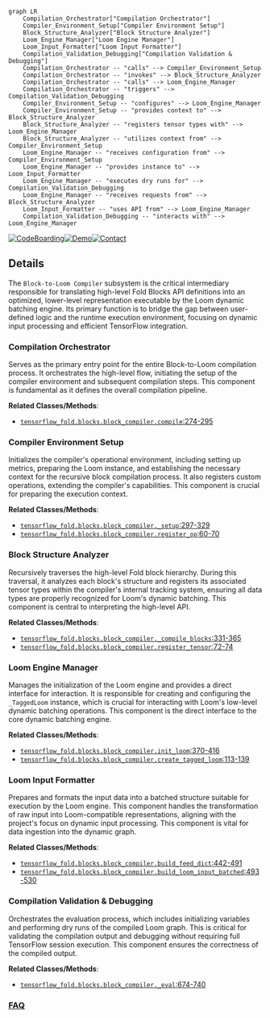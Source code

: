 ```mermaid
graph LR
    Compilation_Orchestrator["Compilation Orchestrator"]
    Compiler_Environment_Setup["Compiler Environment Setup"]
    Block_Structure_Analyzer["Block Structure Analyzer"]
    Loom_Engine_Manager["Loom Engine Manager"]
    Loom_Input_Formatter["Loom Input Formatter"]
    Compilation_Validation_Debugging["Compilation Validation & Debugging"]
    Compilation_Orchestrator -- "calls" --> Compiler_Environment_Setup
    Compilation_Orchestrator -- "invokes" --> Block_Structure_Analyzer
    Compilation_Orchestrator -- "calls" --> Loom_Engine_Manager
    Compilation_Orchestrator -- "triggers" --> Compilation_Validation_Debugging
    Compiler_Environment_Setup -- "configures" --> Loom_Engine_Manager
    Compiler_Environment_Setup -- "provides context to" --> Block_Structure_Analyzer
    Block_Structure_Analyzer -- "registers tensor types with" --> Loom_Engine_Manager
    Block_Structure_Analyzer -- "utilizes context from" --> Compiler_Environment_Setup
    Loom_Engine_Manager -- "receives configuration from" --> Compiler_Environment_Setup
    Loom_Engine_Manager -- "provides instance to" --> Loom_Input_Formatter
    Loom_Engine_Manager -- "executes dry runs for" --> Compilation_Validation_Debugging
    Loom_Engine_Manager -- "receives requests from" --> Block_Structure_Analyzer
    Loom_Input_Formatter -- "uses API from" --> Loom_Engine_Manager
    Compilation_Validation_Debugging -- "interacts with" --> Loom_Engine_Manager
```

[![CodeBoarding](https://img.shields.io/badge/Generated%20by-CodeBoarding-9cf?style=flat-square)](https://github.com/CodeBoarding/GeneratedOnBoardings)[![Demo](https://img.shields.io/badge/Try%20our-Demo-blue?style=flat-square)](https://www.codeboarding.org/demo)[![Contact](https://img.shields.io/badge/Contact%20us%20-%20contact@codeboarding.org-lightgrey?style=flat-square)](mailto:contact@codeboarding.org)

## Details

The `Block-to-Loom Compiler` subsystem is the critical intermediary responsible for translating high-level Fold Blocks API definitions into an optimized, lower-level representation executable by the Loom dynamic batching engine. Its primary function is to bridge the gap between user-defined logic and the runtime execution environment, focusing on dynamic input processing and efficient TensorFlow integration.

### Compilation Orchestrator
Serves as the primary entry point for the entire Block-to-Loom compilation process. It orchestrates the high-level flow, initiating the setup of the compiler environment and subsequent compilation steps. This component is fundamental as it defines the overall compilation pipeline.


**Related Classes/Methods**:

- <a href="https://github.com/tensorflow/fold/blob/master/tensorflow_fold/blocks/block_compiler.py#L274-L295" target="_blank" rel="noopener noreferrer">`tensorflow_fold.blocks.block_compiler.compile`:274-295</a>


### Compiler Environment Setup
Initializes the compiler's operational environment, including setting up metrics, preparing the Loom instance, and establishing the necessary context for the recursive block compilation process. It also registers custom operations, extending the compiler's capabilities. This component is crucial for preparing the execution context.


**Related Classes/Methods**:

- <a href="https://github.com/tensorflow/fold/blob/master/tensorflow_fold/blocks/block_compiler.py#L297-L329" target="_blank" rel="noopener noreferrer">`tensorflow_fold.blocks.block_compiler._setup`:297-329</a>
- <a href="https://github.com/tensorflow/fold/blob/master/tensorflow_fold/blocks/block_compiler.py#L60-L70" target="_blank" rel="noopener noreferrer">`tensorflow_fold.blocks.block_compiler.register_op`:60-70</a>


### Block Structure Analyzer
Recursively traverses the high-level Fold block hierarchy. During this traversal, it analyzes each block's structure and registers its associated tensor types within the compiler's internal tracking system, ensuring all data types are properly recognized for Loom's dynamic batching. This component is central to interpreting the high-level API.


**Related Classes/Methods**:

- <a href="https://github.com/tensorflow/fold/blob/master/tensorflow_fold/blocks/block_compiler.py#L331-L365" target="_blank" rel="noopener noreferrer">`tensorflow_fold.blocks.block_compiler._compile_blocks`:331-365</a>
- <a href="https://github.com/tensorflow/fold/blob/master/tensorflow_fold/blocks/block_compiler.py#L72-L74" target="_blank" rel="noopener noreferrer">`tensorflow_fold.blocks.block_compiler.register_tensor`:72-74</a>


### Loom Engine Manager
Manages the initialization of the Loom engine and provides a direct interface for interaction. It is responsible for creating and configuring the `_TaggedLoom` instance, which is crucial for interacting with Loom's low-level dynamic batching operations. This component is the direct interface to the core dynamic batching engine.


**Related Classes/Methods**:

- <a href="https://github.com/tensorflow/fold/blob/master/tensorflow_fold/blocks/block_compiler.py#L370-L416" target="_blank" rel="noopener noreferrer">`tensorflow_fold.blocks.block_compiler.init_loom`:370-416</a>
- <a href="https://github.com/tensorflow/fold/blob/master/tensorflow_fold/blocks/block_compiler.py#L113-L139" target="_blank" rel="noopener noreferrer">`tensorflow_fold.blocks.block_compiler.create_tagged_loom`:113-139</a>


### Loom Input Formatter
Prepares and formats the input data into a batched structure suitable for execution by the Loom engine. This component handles the transformation of raw input into Loom-compatible representations, aligning with the project's focus on dynamic input processing. This component is vital for data ingestion into the dynamic graph.


**Related Classes/Methods**:

- <a href="https://github.com/tensorflow/fold/blob/master/tensorflow_fold/blocks/block_compiler.py#L442-L491" target="_blank" rel="noopener noreferrer">`tensorflow_fold.blocks.block_compiler.build_feed_dict`:442-491</a>
- <a href="https://github.com/tensorflow/fold/blob/master/tensorflow_fold/blocks/block_compiler.py#L493-L530" target="_blank" rel="noopener noreferrer">`tensorflow_fold.blocks.block_compiler.build_loom_input_batched`:493-530</a>


### Compilation Validation & Debugging
Orchestrates the evaluation process, which includes initializing variables and performing dry runs of the compiled Loom graph. This is critical for validating the compilation output and debugging without requiring full TensorFlow session execution. This component ensures the correctness of the compiled output.


**Related Classes/Methods**:

- <a href="https://github.com/tensorflow/fold/blob/master/tensorflow_fold/blocks/block_compiler.py#L674-L740" target="_blank" rel="noopener noreferrer">`tensorflow_fold.blocks.block_compiler._eval`:674-740</a>




### [FAQ](https://github.com/CodeBoarding/GeneratedOnBoardings/tree/main?tab=readme-ov-file#faq)